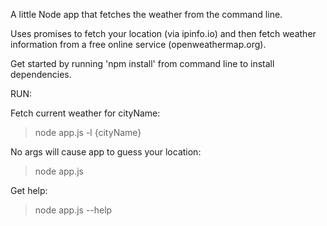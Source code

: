 A little Node app that fetches the weather from the command line.

Uses promises to fetch your location (via ipinfo.io) and then fetch weather information from a free online service (openweathermap.org).

Get started by running 'npm install' from command line to install dependencies.

RUN:

Fetch current weather for cityName: 
  > node app.js -l {cityName} 

No args will cause app to guess your location:
  > node app.js 

Get help: 
  > node app.js --help 

